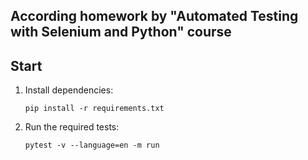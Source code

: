 ## According homework by "Automated Testing with Selenium and Python" course

## Start

1. Install dependencies:

    ```
    pip install -r requirements.txt
    ```

2. Run the required tests:

    ```
    pytest -v --language=en -m run
   ```